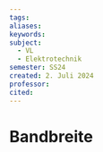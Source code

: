 ```yaml
---
tags: 
aliases: 
keywords: 
subject:
  - VL
  - Elektrotechnik
semester: SS24
created: 2. Juli 2024
professor:
cited:
---
```

 
# Bandbreite

